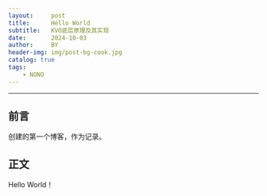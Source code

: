 ```yaml
---
layout:     post
title:      Hello World
subtitle:   KVO底层原理及其实现
date:       2024-10-03
author:     BY
header-img: img/post-bg-cook.jpg
catalog: true
tags:
    - NONO
---
```

---

## 前言

创建的第一个博客，作为记录。



## 正文

Hello World！

